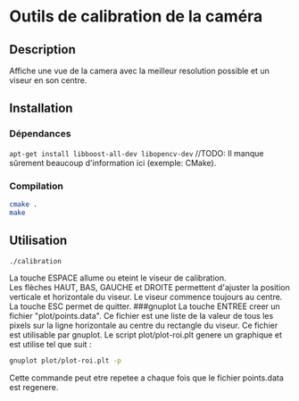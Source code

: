 # Outils de calibration de la caméra

## Description
Affiche une vue de la camera avec la meilleur resolution possible et un viseur en son centre.

## Installation
### Dépendances
```apt-get install libboost-all-dev libopencv-dev```
//TODO: Il manque sûrement beaucoup d'information ici (exemple: CMake).
### Compilation
```bash
cmake .
make
```  

## Utilisation
```bash
./calibration
```
La touche ESPACE allume ou eteint le viseur de calibration.  
Les flèches HAUT, BAS, GAUCHE et DROITE permettent d'ajuster la position verticale et horizontale du viseur. Le viseur commence toujours au centre.  
La touche ESC permet de quitter.
###gnuplot
La touche ENTREE creer un fichier "plot/points.data".
Ce fichier est une liste de la valeur de tous les pixels sur la ligne horizontale au centre du rectangle du viseur.
Ce fichier est utilisable par gnuplot. Le script plot/plot-roi.plt genere un graphique et est utilise tel que suit :  
```bash
gnuplot plot/plot-roi.plt -p
```
Cette commande peut etre repetee a chaque fois que le fichier points.data est regenere.